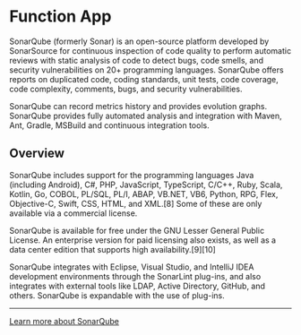 # Function App

[](https://www.sonarqube.org/assets/logo-31ad3115b1b4b120f3d1efd63e6b13ac9f1f89437f0cf6881cc4d8b5603a52b4.svg)

SonarQube (formerly Sonar) is an open-source platform developed by SonarSource for continuous inspection of code quality to perform automatic reviews with static analysis of code to detect bugs, code smells, and security vulnerabilities on 20+ programming languages. SonarQube offers reports on duplicated code, coding standards, unit tests, code coverage, code complexity, comments, bugs, and security vulnerabilities.

SonarQube can record metrics history and provides evolution graphs. SonarQube provides fully automated analysis and integration with Maven, Ant, Gradle, MSBuild and continuous integration tools.

## Overview

SonarQube includes support for the programming languages Java (including Android), C#, PHP, JavaScript, TypeScript, C/C++, Ruby, Scala, Kotlin, Go, COBOL, PL/SQL, PL/I, ABAP, VB.NET, VB6, Python, RPG, Flex, Objective-C, Swift, CSS, HTML, and XML.[8] Some of these are only available via a commercial license.

SonarQube is available for free under the GNU Lesser General Public License. An enterprise version for paid licensing also exists, as well as a data center edition that supports high availability.[9][10]

SonarQube integrates with Eclipse, Visual Studio, and IntelliJ IDEA development environments through the SonarLint plug-ins, and also integrates with external tools like LDAP, Active Directory, GitHub, and others. SonarQube is expandable with the use of plug-ins.

---

[Learn more about SonarQube](https://www.sonarqube.org/)
